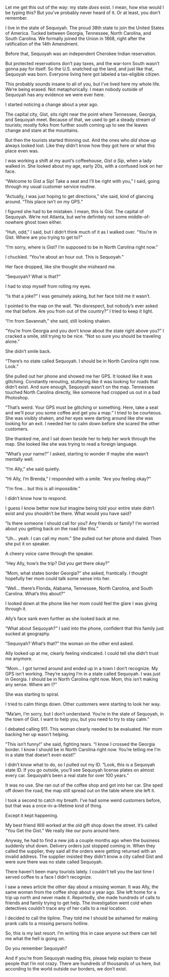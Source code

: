 Let me get this out of the way: my state *does* exist. I mean, how else would I be typing this? But you’ve probably never heard of it. Or at least, you don’t remember. 

I live in the state of Sequoyah. The proud 38th state to join the United States of America. Tucked between Georgia, Tennessee, North Carolina, and South Carolina. We formally joined the Union in 1868, right after the ratification of the 14th Amendment.

Before that, Sequoyah was an independent Cherokee Indian reservation.

But protected reservations don’t pay taxes, and the war-torn South wasn’t gonna pay for itself. So the U.S. snatched up the land, and just like that, Sequoyah was born. Everyone living here got labeled a tax-eligible citizen.

This probably sounds insane to all of you, but I’ve lived here my whole life. We’re being erased. Not metaphorically. I mean nobody outside of Sequoyah has any evidence we were ever here.

I started noticing a change about a year ago.

The capital city, Gist, sits right near the point where Tennessee, Georgia, and Sequoyah meet. Because of that, we used to get a steady stream of tourists; mostly folks from further south coming up to see the leaves change and stare at the mountains.

But then the tourists started thinning out. And the ones who *did* show up always looked lost. Like they didn’t know how they got here or what this place even was. 

I was working a shift at my aunt’s coffeehouse, *Gist a Sip*, when a lady walked in. She looked about my age, early 20s, with a confused look on her face.

“Welcome to Gist a Sip! Take a seat and I’ll be right with you,” I said, going through my usual customer service routine.

“Actually, I was just hoping to get directions,” she said, kind of glancing around. “This place isn’t on my GPS.”

I figured she had to be mistaken. I mean, this is Gist. The capital of Sequoyah. We’re not Atlanta, but we’re definitely not some middle-of-nowhere ghost town either.

“Huh, odd,” I said, but I didn’t think much of it as I walked over. “You’re in Gist. Where are you trying to get to?”

“I’m sorry, where is Gist? I’m supposed to be in North Carolina right now.”

I chuckled. “You’re about an hour out. This is Sequoyah.”

Her face dropped, like she thought she misheard me.

“Sequoyah? What is that?”



I had to stop myself from rolling my eyes.

“Is that a joke?” I was genuinely asking, but her face told me it wasn’t.

I pointed to the map on the wall. “No disrespect, but nobody’s ever asked me that before. Are you from out of the country?” I tried to keep it light.

“I’m from Savannah,” she said, still looking shaken.

“You’re from Georgia and you don’t know about the state right above you?” I cracked a smile, still trying to be nice. “Not so sure you should be traveling alone.”

She didn’t smile back.

“There’s no state called Sequoyah. I should be in North Carolina right now. Look.”

She pulled out her phone and showed me her GPS. It looked like it was glitching. Constantly rerouting, stuttering like it was looking for roads that didn’t exist. And sure enough, Sequoyah wasn’t on the map. Tennessee touched North Carolina directly, like someone had cropped us out in a bad Photoshop.

“That’s weird. Your GPS must be glitching or something. Here, take a seat and we’ll pour you some coffee and get you a map.” I tried to be courteous. She was visibly shaken, and her eyes were darting around like she was looking for an exit. I needed her to calm down before she scared the other customers.

She thanked me, and I sat down beside her to help her work through the map. She looked like she was trying to read a foreign language.

“What’s your name?” I asked, starting to wonder if maybe she wasn’t mentally well.

“I’m Ally,” she said quietly.

“Hi Ally, I’m Brenda,” I responded with a smile. “Are you feeling okay?”

“I’m fine… but this is all impossible.”

I didn’t know how to respond.

I guess I know better now but imagine being told your entire state didn’t exist and you shouldn’t be there. What would you have said?

“Is there someone I should call for you? Any friends or family? I’m worried about you getting back on the road like this.”

“Uh… yeah. I can call my mom.” She pulled out her phone and dialed. Then she put it on speaker.

A cheery voice came through the speaker.

“Hey Ally, how’s the trip? Did you get there okay?”

“Mom, what states border Georgia?” she asked, frantically. I thought hopefully her mom could talk some sense into her.

“Well... there’s Florida, Alabama, Tennessee, North Carolina, and South Carolina. What’s this about?”

I looked down at the phone like her mom could feel the glare I was giving through it.

Ally’s face sank even further as she looked back at me.

“What about Sequoyah?” I said into the phone, confident that this family just sucked at geography.

“Sequoyah? What’s that?” the woman on the other end asked.

Ally looked up at me, clearly feeling vindicated. I could tell she didn’t trust me anymore.

“Mom… I got turned around and ended up in a town I don’t recognize. My GPS isn’t working. They’re saying I’m in a state called Sequoyah. I was just in Georgia. I should be in North Carolina right now. Mom, this isn’t making any sense. Where am I?”

She was starting to spiral.

I tried to calm things down. Other customers were starting to look her way.

“Ma’am, I’m sorry, but I don’t understand. You’re in the state of Sequoyah, in the town of Gist. I want to help you, but you need to try to stay calm.”

I debated calling 911. This woman clearly needed to be evaluated. Her mom backing her up wasn’t helping.

“This isn’t funny!” she said, fighting tears. “I know I crossed the Georgia border. I know I should be in North Carolina right now. You’re telling me I’m in a state that doesn’t even exist!”

I didn’t know what to do, so I pulled out my ID. “Look, this is a Sequoyah state ID. If you go outside, you’ll see Sequoyah license plates on almost every car. Sequoyah’s been a real state for over 100 years.”

It was no use. She ran out of the coffee shop and got into her car. She sped off down the road, the map still spread out on the table where she left it.

I took a second to catch my breath. I’ve had some weird customers before, but that was a once-in-a-lifetime kind of thing.

Except it kept happening.

My best friend Will worked at the old gift shop down the street. It’s called “You Get the Gist.” We really like our puns around here.

Anyway, he had to find a new job a couple months ago when the business suddenly shut down. Delivery orders just stopped coming in. When they called the supplier, they said all the orders were getting returned with an invalid address. The supplier insisted they didn’t know a city called Gist and were sure there was no state called Sequoyah.

There haven’t been many tourists lately. I couldn’t tell you the last time I served coffee to a face I didn’t recognize.

I saw a news article the other day about a missing woman. It was Ally, the same woman from the coffee shop about a year ago. She left home for a trip up north and never made it. Reportedly, she made hundreds of calls to friends and family trying to get help. The investigation went cold when detectives couldn’t trace any of her calls to a real location.

I decided to call the tipline. They told me I should be ashamed for making prank calls to a missing persons hotline.

So, this is my last resort. I’m writing this in case anyone out there can tell me what the hell is going on.

Do you remember Sequoyah?

And if you’re from Sequoyah reading this, please help explain to these people that I’m not crazy. There are hundreds of thousands of us here, but according to the world outside our borders, we don’t exist.

